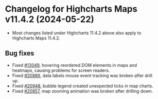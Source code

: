 # Changelog for Highcharts Maps v11.4.2 (2024-05-22)

- Most changes listed under Highcharts 11.4.2 above also apply to Highcharts Maps 11.4.2.

## Bug fixes
- Fixed [#13049](https://github.com/highcharts/highcharts/issues/13049), hovering reordered DOM elements in maps and heatmaps, causing problems for screen readers.
- Fixed [#20886](https://github.com/highcharts/highcharts/issues/20886), data labels mouse event tracking was broken after drill up.
- Fixed [#20948](https://github.com/highcharts/highcharts/issues/20948), bubble legend created unexpected ticks in map charts.
- Fixed [#20857](https://github.com/highcharts/highcharts/issues/20857), map zooming animation was broken after drilling down.
